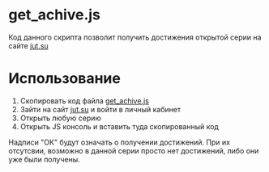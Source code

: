 # get_achive.js
Код данного скрипта позволит получить достижения открытой серии на сайте <a href="https://jut.su">jut.su</a>

# Использование
<ol>
  <li>Скопировать код файла <a href="jut.su/get_achive.js">get_achive.js</a></li>
  <li>Зайти на сайт <a href="https://jut.su">jut.su</a> и войти в личный кабинет</li>
  <li>Открыть любую серию</li>
  <li>Открыть JS консоль и вставить туда скопированный код</li>
</ol>

Надписи "ОК" будут означать о получении достижений. 
При их отсутсвии, возможно в данной серии просто нет достижений, либо они уже были получены.

